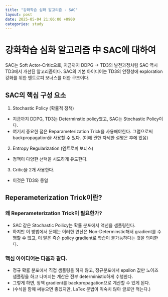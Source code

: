 ```yaml
---
title: "강화학습 심화 알고리즘 - SAC"
layout: post
date: 2025-05-04 21:06:00 +0900
categories: study
---
```


# 강화학습 심화 알고리즘 中 SAC에 대하여

SAC는 Soft Actor-Critic으로, 지금까지 DDPG -> TD3의 발전과정처럼 SAC 역시 TD3에서 개선된 알고리즘이다.
SAC의 기본 아이디어는 TD3의 안정성에 exploration 강화를 위한 엔트로피 보너스를 더한 구조이다.

## SAC의 핵심 구성 요소
1. Stochastic Policy (확률적 정책)
* 지금까지 DDPG, TD3는 Determinstic policy였고, SAC는 Stochastic Policy이다.
* 여기서 중요한 점은 Reparameterization Trick을 사용해야한다. 그럼으로써 backpropagation을 사용할 수 있다. (이에 관한 자세한 설명은 후에 있음)
2. Entropy Regularization (엔트로피 보너스)
- 정책이 다양한 선택을 시도하게 유도한다.
3. Critic을 2개 사용한다.
- 이것은 TD3와 동일

## Reperameterization Trick이란?
### 왜 Reperameterization Trick이 필요한가?
- SAC 같은 Stochastic Poilicy는 확률 분포에서 액션을 샘플링한다.
- 하지만 이 방법에서 문제는 이러한 연산은 Non-Determinstic해서 gradient를 수행할 수 없고, 이 말은 즉슨 policy gradient로 학습이 불가능하다는 것을 의미한다.

### 핵심 아이디어는 다음과 같다.
- 정규 확률 분포에서 직접 샘플링을 하지 않고, 정규분포에서 epsilon 값만 노이즈 샘플링을 하고 나머지는 계산은 전부 deterministic하게 수행한다.
- 그렇게 하면, 정책 gradient를 backpropagation으로 계산할 수 있게 된다.
- (수식을 함께 써놓으면 좋겠지만, LaTex 문법이 익숙치 않아 글로만 적는다.)
